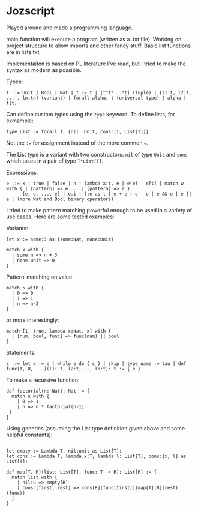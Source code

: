 # Jozscript
Played around and made a programming language.

main function will execute a program (written as a .txt file). Working on project structure to allow imports and other fancy stuff.
Basic list functions are in lists.txt

Implementaiton is based on PL literature I've read, but I tried to make the syntax as modern as possible.

Types:
```
t ::= Unit | Bool | Nat | t -> t | [t*t*...*t] (tuple) | {l1:t, l2:t, ... , ln:tn} (variant) | forall alpha, t (universal type) | alpha | t[t]
```

Can define custom types using the `type` keyword. To define lists, for exmample:

`type List := forall T, {nil: Unit, cons:[T, List[T]]}`

Not the `:=` for assignment instead of the more common `=`.

The List type is a variant with two constructors: `nil` of type `Unit` and `cons` which takes in a pair of type `T*List[T]`.

Expressions:
```
e ::= x | true | false | n | lambda x:t, e | e(e) | e[t] | match w with { | [pattern] => e ... | [pattern] => e }
      [e, e, ..., e] | e.i | l:e as t | e + e | e - e | e && e | e || e | (more Nat and Bool binary operators)
```
      
I tried to make pattern matching powerful enough to be used in a variety of use cases. Here are some tested examples:

Variants:

```
let x := some:3 as {some:Nat, none:Unit} 

match x with {
  | some:n => n + 3
  | none:unit => 0
}
```

Pattern-matching on value

```
match 5 with {
  | 0 => 0
  | 1 => 1
  | n => n-2
}
```

or more interestingly:

```
match [1, true, lambda x:Nat, x] with {
  | [num, bool, func] => func(num) || bool
}
```

Statements:
```
s ::= let x := e | while e do { s } | skip | type name := tau | def func[T, U, ...](l1: t, l2:t,..., ln:t): t := { e }
```

To make a recursive function:

```
def factorial(n: Nat): Nat := {
  match n with {
    | 0 => 1
    | n => n * factorial(n-1)
 }
}
```

Using generics (assuming the List type definition given above and some helpful constants):

```

let empty := Lambda T, nil:unit as List[T];
let cons := Lambda T, lambda x:T, lambda l: List[T], cons:[x, l] as List[T];

def map[T, R](list: List[T], func: T -> R): List[R] := {
  match list with {
    | nil:u => empty[R]
    | cons:[first, rest] => cons[R](func(first))(map[T][R](rest)(func))
  }
}
```
    
      
 

